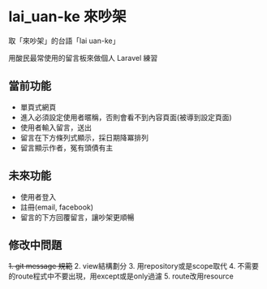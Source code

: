# lai_uan-ke 來吵架

取「來吵架」的台語「lai uan-ke」

用酸民最常使用的留言板來做個人 Laravel 練習

## 當前功能
+ 單頁式網頁
+ 進入必須設定使用者暱稱，否則會看不到內容頁面(被導到設定頁面)
+ 使用者輸入留言，送出
+ 留言在下方條列式顯示，採日期降冪排列
+ 留言顯示作者，冤有頭債有主

## 未來功能
+ 使用者登入
+ 註冊(email, facebook)
+ 留言的下方回覆留言，讓吵架更順暢

## 修改中問題
~~1. git message 規範~~
2. view結構劃分
3. 用repository或是scope取代
4. 不需要的route程式中不要出現，用except或是only過濾
5. route改用resource